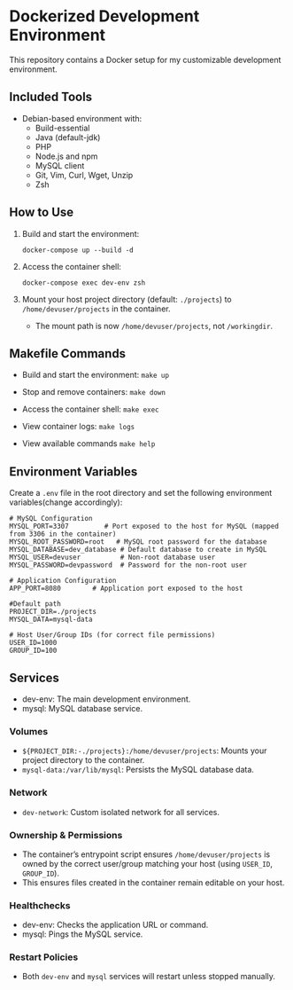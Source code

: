 # Dockerized Development Environment

This repository contains a Docker setup for my customizable development environment.

## Included Tools
- Debian-based environment with:
  - Build-essential
  - Java (default-jdk)
  - PHP
  - Node.js and npm
  - MySQL client
  - Git, Vim, Curl, Wget, Unzip
  - Zsh

## How to Use

1. Build and start the environment:

   `docker-compose up --build -d`

2. Access the container shell:
 
   `docker-compose exec dev-env zsh`

3. Mount your host project directory (default: `./projects`) to `/home/devuser/projects` in the container.

   - The mount path is now `/home/devuser/projects`, not `/workingdir`.
   
## Makefile Commands

- Build and start the environment: 
`make up`

- Stop and remove containers: 
 `make down `

- Access the container shell: 
`make exec`

- View container logs: 
`make logs`

- View available commands
`make help`

## Environment Variables

Create a `.env` file in the root directory and set the following environment variables(change accordingly):

```
# MySQL Configuration
MYSQL_PORT=3307         # Port exposed to the host for MySQL (mapped from 3306 in the container)
MYSQL_ROOT_PASSWORD=root   # MySQL root password for the database
MYSQL_DATABASE=dev_database # Default database to create in MySQL
MYSQL_USER=devuser          # Non-root database user
MYSQL_PASSWORD=devpassword  # Password for the non-root user

# Application Configuration
APP_PORT=8080        # Application port exposed to the host

#Default path
PROJECT_DIR=./projects
MYSQL_DATA=mysql-data

# Host User/Group IDs (for correct file permissions)
USER_ID=1000
GROUP_ID=100
```

## Services

- dev-env: The main development environment.
- mysql: MySQL database service.

### Volumes
- `${PROJECT_DIR:-./projects}:/home/devuser/projects`: Mounts your project directory to the container.
- `mysql-data:/var/lib/mysql`: Persists the MySQL database data.

### Network

- `dev-network`: Custom isolated network for all services.

### Ownership & Permissions

- The container’s entrypoint script ensures `/home/devuser/projects` is owned by the correct user/group matching your host (using `USER_ID`, `GROUP_ID`).  
- This ensures files created in the container remain editable on your host.

### Healthchecks

- dev-env: Checks the application URL or command.
- mysql: Pings the MySQL service.

### Restart Policies

- Both `dev-env` and `mysql` services will restart unless stopped manually.

